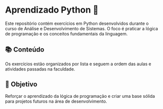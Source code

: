 # Aprendizado Python 🐍

Este repositório contém exercícios em Python desenvolvidos durante o curso de Análise e Desenvolvimento de Sistemas. O foco é praticar a lógica de programação e os conceitos fundamentais da linguagem.

## 📚 Conteúdo

Os exercícios estão organizados por lista e seguem a ordem das aulas e atividades passadas na faculdade.

## 🧠 Objetivo

Reforçar o aprendizado da lógica de programação e criar uma base sólida para projetos futuros na área de desenvolvimento.
